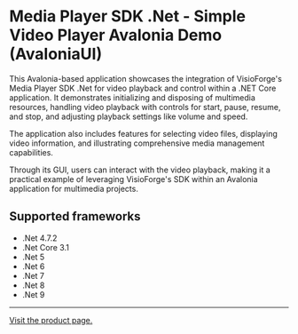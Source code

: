 ﻿# Media Player SDK .Net - Simple Video Player Avalonia Demo (AvaloniaUI)

This Avalonia-based application showcases the integration of VisioForge's Media Player SDK .Net for video playback and control within a .NET Core application. It demonstrates initializing and disposing of multimedia resources, handling video playback with controls for start, pause, resume, and stop, and adjusting playback settings like volume and speed.

The application also includes features for selecting video files, displaying video information, and illustrating comprehensive media management capabilities.

Through its GUI, users can interact with the video playback, making it a practical example of leveraging VisioForge's SDK within an Avalonia application for multimedia projects.

## Supported frameworks

* .Net 4.7.2
* .Net Core 3.1
* .Net 5
* .Net 6
* .Net 7
* .Net 8
* .Net 9

---

[Visit the product page.](https://www.visioforge.com/media-player-sdk-net)

